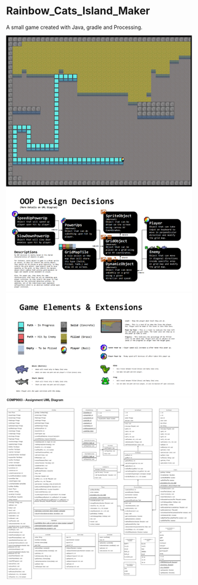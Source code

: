 # Rainbow_Cats_Island_Maker
A small game created with Java, gradle and Processing.

![Image](https://github.com/UxxHans/Rainbow_Cats_Island_Maker/blob/main/Report%20%26%20UML/ScreenShot.jpg)
![Image](https://github.com/UxxHans/Rainbow_Cats_Island_Maker/blob/main/Report%20%26%20UML/Page%201.jpg)
![Image](https://github.com/UxxHans/Rainbow_Cats_Island_Maker/blob/main/Report%20%26%20UML/Page%202.jpg)
![Image](https://github.com/UxxHans/Rainbow_Cats_Island_Maker/blob/main/Report%20%26%20UML/Assignment%20Diagram.jpg)

